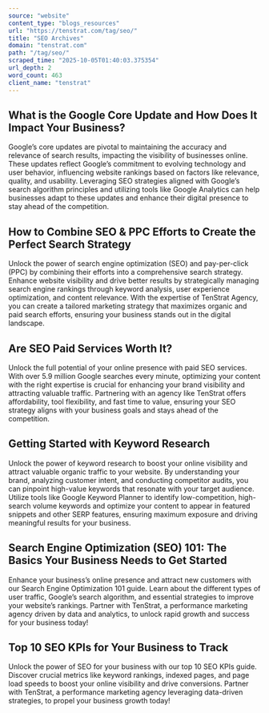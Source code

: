 ```yaml
---
source: "website"
content_type: "blogs_resources"
url: "https://tenstrat.com/tag/seo/"
title: "SEO Archives"
domain: "tenstrat.com"
path: "/tag/seo/"
scraped_time: "2025-10-05T01:40:03.375354"
url_depth: 2
word_count: 463
client_name: "tenstrat"
---
```


## What is the Google Core Update and How Does It Impact Your Business?

Google’s core updates are pivotal to maintaining the accuracy and relevance of search results, impacting the visibility of businesses online. These updates reflect Google’s commitment to evolving technology and user behavior, influencing website rankings based on factors like relevance, quality, and usability. Leveraging SEO strategies aligned with Google’s search algorithm principles and utilizing tools like Google Analytics can help businesses adapt to these updates and enhance their digital presence to stay ahead of the competition.

## How to Combine SEO & PPC Efforts to Create the Perfect Search Strategy

Unlock the power of search engine optimization (SEO) and pay-per-click (PPC) by combining their efforts into a comprehensive search strategy. Enhance website visibility and drive better results by strategically managing search engine rankings through keyword analysis, user experience optimization, and content relevance. With the expertise of TenStrat Agency, you can create a tailored marketing strategy that maximizes organic and paid search efforts, ensuring your business stands out in the digital landscape.

## Are SEO Paid Services Worth It?

Unlock the full potential of your online presence with paid SEO services. With over 5.9 million Google searches every minute, optimizing your content with the right expertise is crucial for enhancing your brand visibility and attracting valuable traffic. Partnering with an agency like TenStrat offers affordability, tool flexibility, and fast time to value, ensuring your SEO strategy aligns with your business goals and stays ahead of the competition.

## Getting Started with Keyword Research

Unlock the power of keyword research to boost your online visibility and attract valuable organic traffic to your website. By understanding your brand, analyzing customer intent, and conducting competitor audits, you can pinpoint high-value keywords that resonate with your target audience. Utilize tools like Google Keyword Planner to identify low-competition, high-search volume keywords and optimize your content to appear in featured snippets and other SERP features, ensuring maximum exposure and driving meaningful results for your business.

## Search Engine Optimization (SEO) 101: The Basics Your Business Needs to Get Started

Enhance your business’s online presence and attract new customers with our Search Engine Optimization 101 guide. Learn about the different types of user traffic, Google’s search algorithm, and essential strategies to improve your website’s rankings. Partner with TenStrat, a performance marketing agency driven by data and analytics, to unlock rapid growth and success for your business today!

## Top 10 SEO KPIs for Your Business to Track

Unlock the power of SEO for your business with our top 10 SEO KPIs guide. Discover crucial metrics like keyword rankings, indexed pages, and page load speeds to boost your online visibility and drive conversions. Partner with TenStrat, a performance marketing agency leveraging data-driven strategies, to propel your business growth today!